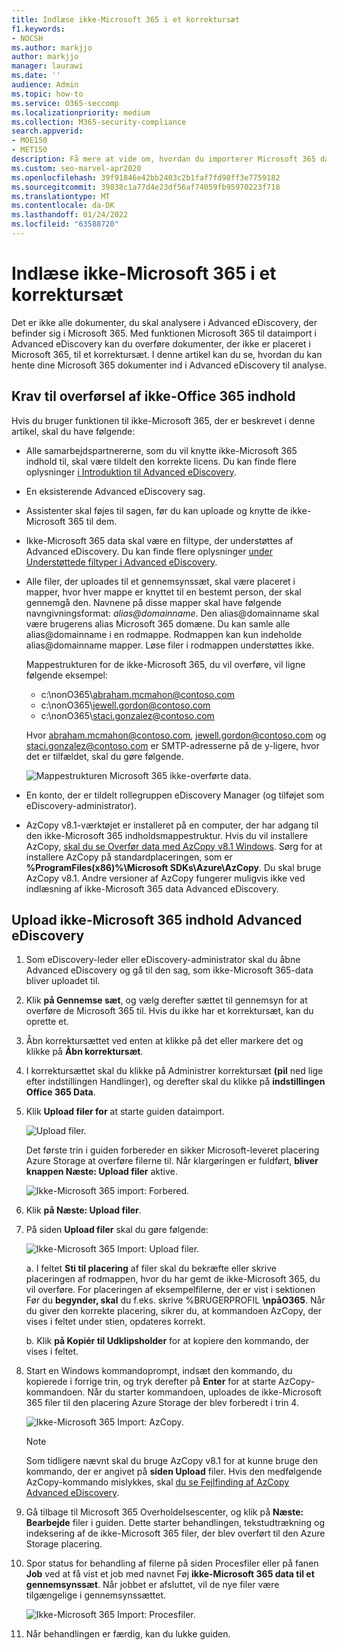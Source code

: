 ```yaml
---
title: Indlæse ikke-Microsoft 365 i et korrektursæt
f1.keywords:
- NOCSH
ms.author: markjjo
author: markjjo
manager: laurawi
ms.date: ''
audience: Admin
ms.topic: how-to
ms.service: O365-seccomp
ms.localizationpriority: medium
ms.collection: M365-security-compliance
search.appverid:
- MOE150
- MET150
description: Få mere at vide om, hvordan du importerer Microsoft 365 data til et gennemsynssæt til analyse i Advanced eDiscovery tilfælde.
ms.custom: seo-marvel-apr2020
ms.openlocfilehash: 39f91846e42bb2403c2b1faf7fd98ff3e7759182
ms.sourcegitcommit: 39838c1a77d4e23df56af74059fb95970223f718
ms.translationtype: MT
ms.contentlocale: da-DK
ms.lasthandoff: 01/24/2022
ms.locfileid: "63588720"
---
```

# <a name="load-non-microsoft-365-data-into-a-review-set"></a>Indlæse ikke-Microsoft 365 i et korrektursæt

Det er ikke alle dokumenter, du skal analysere i Advanced eDiscovery, der befinder sig i Microsoft 365. Med funktionen Microsoft 365 til dataimport i Advanced eDiscovery kan du overføre dokumenter, der ikke er placeret i Microsoft 365, til et korrektursæt. I denne artikel kan du se, hvordan du kan hente dine Microsoft 365 dokumenter ind i Advanced eDiscovery til analyse.

## <a name="requirements-to-upload-non-office-365-content"></a>Krav til overførsel af ikke-Office 365 indhold

Hvis du bruger funktionen til ikke-Microsoft 365, der er beskrevet i denne artikel, skal du have følgende:

- Alle samarbejdspartnererne, som du vil knytte ikke-Microsoft 365 indhold til, skal være tildelt den korrekte licens. Du kan finde flere oplysninger [i Introduktion til Advanced eDiscovery](get-started-with-advanced-ediscovery.md#step-1-verify-and-assign-appropriate-licenses).

- En eksisterende Advanced eDiscovery sag.

- Assistenter skal føjes til sagen, før du kan uploade og knytte de ikke-Microsoft 365 til dem.

- Ikke-Microsoft 365 data skal være en filtype, der understøttes af Advanced eDiscovery. Du kan finde flere oplysninger [under Understøttede filtyper i Advanced eDiscovery](supported-filetypes-ediscovery20.md).

- Alle filer, der uploades til et gennemsynssæt, skal være placeret i mapper, hvor hver mappe er knyttet til en bestemt person, der skal gennemgå den. Navnene på disse mapper skal have følgende navngivningsformat: *alias@domainname*. Den alias@domainname skal være brugerens alias Microsoft 365 domæne. Du kan samle alle alias@domainname i en rodmappe. Rodmappen kan kun indeholde alias@domainname mapper. Løse filer i rodmappen understøttes ikke.

   Mappestrukturen for de ikke-Microsoft 365, du vil overføre, vil ligne følgende eksempel:

   - c:\nonO365\abraham.mcmahon@contoso.com
   - c:\nonO365\jewell.gordon@contoso.com
   - c:\nonO365\staci.gonzalez@contoso.com

   Hvor abraham.mcmahon@contoso.com, jewell.gordon@contoso.com og staci.gonzalez@contoso.com er SMTP-adresserne på de y-ligere, hvor det er tilfældet, skal du gøre følgende.

   ![Mappestrukturen Microsoft 365 ikke-overførte data.](../media/3f2dde84-294e-48ea-b44b-7437bd25284c.png)

- En konto, der er tildelt rollegruppen eDiscovery Manager (og tilføjet som eDiscovery-administrator).

- AzCopy v8.1-værktøjet er installeret på en computer, der har adgang til den ikke-Microsoft 365 indholdsmappestruktur. Hvis du vil installere AzCopy, [skal du se Overfør data med AzCopy v8.1 Windows](/previous-versions/azure/storage/storage-use-azcopy). Sørg for at installere AzCopy på standardplaceringen, som er **%ProgramFiles(x86)%\Microsoft SDKs\Azure\AzCopy**. Du skal bruge AzCopy v8.1. Andre versioner af AzCopy fungerer muligvis ikke ved indlæsning af ikke-Microsoft 365 data Advanced eDiscovery.


## <a name="upload-non-microsoft-365-content-into-advanced-ediscovery"></a>Upload ikke-Microsoft 365 indhold Advanced eDiscovery

1. Som eDiscovery-leder eller eDiscovery-administrator skal du åbne Advanced eDiscovery og gå til den sag, som ikke-Microsoft 365-data bliver uploadet til.  

2. Klik **på Gennemse sæt**, og vælg derefter sættet til gennemsyn for at overføre de Microsoft 365 til.  Hvis du ikke har et korrektursæt, kan du oprette et. 
 
3. Åbn korrektursættet ved enten at klikke på det eller markere det og klikke på **Åbn korrektursæt**.

4. I korrektursættet skal du klikke på Administrer korrektursæt **(pil** ned lige  efter indstillingen Handlinger), og derefter skal du klikke på **indstillingen Office 365 Data**.

5. Klik **Upload filer for** at starte guiden dataimport.

   ![Upload filer.](../media/574f4059-4146-4058-9df3-ec97cf28d7c7.png)

   Det første trin i guiden forbereder en sikker Microsoft-leveret placering Azure Storage at overføre filerne til.  Når klargøringen er fuldført, **bliver knappen Næste: Upload filer** aktive.

   ![Ikke-Microsoft 365 import: Forbered.](../media/0670a347-a578-454a-9b3d-e70ef47aec57.png)
 
5. Klik **på Næste: Upload filer**.

6. På siden **Upload filer** skal du gøre følgende:

   ![Ikke-Microsoft 365 Import: Upload filer.](../media/3ea53b5d-7f9b-4dfc-ba63-90a38c14d41a.png)

   a. I feltet **Sti til placering** af filer skal du bekræfte eller skrive placeringen af rodmappen, hvor du har gemt de ikke-Microsoft 365, du vil overføre. For placeringen af eksempelfilerne, der er vist i sektionen Før du **begynder, skal** du f.eks. skrive %BRUGERPROFIL **\\npåO365**. Når du giver den korrekte placering, sikrer du, at kommandoen AzCopy, der vises i feltet under stien, opdateres korrekt.

   b. Klik **på Kopiér til Udklipsholder** for at kopiere den kommando, der vises i feltet.

7. Start en Windows kommandoprompt, indsæt den kommando, du kopierede i forrige trin, og tryk derefter på **Enter** for at starte AzCopy-kommandoen.  Når du starter kommandoen, uploades de ikke-Microsoft 365 filer til den placering Azure Storage der blev forberedt i trin 4.

   ![Ikke-Microsoft 365 Import: AzCopy.](../media/504e2dbe-f36f-4f36-9b08-04aea85d8250.png)

   > [!NOTE]
   > Som tidligere nævnt skal du bruge AzCopy v8.1 for at kunne bruge den kommando, der er angivet på **siden Upload** filer. Hvis den medfølgende AzCopy-kommando mislykkes, skal [du se Fejlfinding af AzCopy Advanced eDiscovery](troubleshooting-azcopy.md).

8. Gå tilbage til Microsoft 365 Overholdelsescenter, og klik på **Næste: Bearbejde** filer i guiden.  Dette starter behandlingen, tekstudtrækning og indeksering af de ikke-Microsoft 365 filer, der blev overført til den Azure Storage placering.  

9. Spor status for behandling af filerne på siden Procesfiler eller på fanen **Job** ved at få vist et job med navnet Føj **ikke-Microsoft 365 data til et gennemsynssæt**.  Når jobbet er afsluttet, vil de nye filer være tilgængelige i gennemsynssættet.

   ![Ikke-Microsoft 365 Import: Procesfiler.](../media/218b1545-416a-4a9f-9b25-3b70e8508f67.png)

10. Når behandlingen er færdig, kan du lukke guiden.
